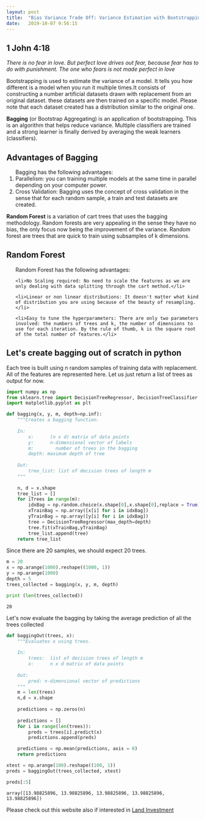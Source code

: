```yaml
---
layout: post
title:  "Bias Variance Trade Off: Variance Estimation with Bootstrapping!"
date:   2019-10-07 9:56:15 
---
```


<h2>1 John 4:18</h2>


<em>There is no fear in love. But perfect love drives out fear, because fear has to do with punishment. The one who fears is not made perfect in love </em>





Bootstrapping is used to estimate the variance of a model. It tells you how different is a model when you run it multiple times.It consists of constructing a number artificial datasets drawn with replacement from an original dataset. these datasets are then trained on a specific model. Please note that each dataset created has a distribution similar to the original one.

**Bagging** (or Bootstrap Aggregating) is an application of bootstrapping. This is an algorithm that helps reduce variance. Multiple classifiers are trained and a strong learner is finally derived by averaging the weak learners (classifiers).

<h2>Advantages of Bagging</h2>

<p>
<ol>Bagging has the following advantages:
    
<li>Parallelism: you can training multiple models at the same time in parallel depending on your computer power.</li>

<li>Cross Validation: Bagging uses the concept of cross validation in the sense that for each random sample, a train and test datasets are created.</li>

</ol>
</p>

**Random Forest** is a variation of cart trees that uses the bagging methodology. Random forests are very appealing in the sense they have no bias, the only focus now being the improvement of the variance. Random forest are trees that are quick to train using subsamples of k dimensions.

<h2>Random Forest</h2>

<p>
<ol>Random Forest has the following advantages:
    
    <li>No Scaling required: No need to scale the features as we are only dealing with data splitting through the cart method.</li>

    <li>Linear or non linear distributions: It doesn't matter what kind of distribution you are using because of the beauty of resampling.</li>

    <li>Easy to tune the hyperparameters: There are only two parameters involved: the numbers of trees and k, the number of dimensions to use for each iteration. By the rule of thumb, k is the square root of the total number of features.</li>
</ol>
</p>

<h2>Let's create bagging out of scratch in python</h2>

Each tree is built using n random samples of training data with replacement. All of the features are represented here. Let us just return a list of trees as output for now.


```python
import numpy as np
from sklearn.tree import DecisionTreeRegressor, DecisionTreeClassifier
import matplotlib.pyplot as plt
```


```python
def bagging(x, y, m, depth=np.inf):
    """Creates a bagging function.
    
    In:
        x:      (n x d) matrix of data points
        y:      n-dimensional vector of labels
        m:        number of trees in the bagging
        depth: maximum depth of tree
        
    Out:
        tree_list: list of decision trees of length m
    """
    
    n, d = x.shape
    tree_list = []
    for iTrees in range(m):
        idxBag = np.random.choice(x.shape[0],x.shape[0],replace = True)    
        xTrainBag = np.array([x[i] for i in idxBag])  
        yTrainBag = np.array([y[i] for i in idxBag])
        tree = DecisionTreeRegressor(max_depth=depth)
        tree.fit(xTrainBag,yTrainBag)
        tree_list.append(tree)
    return tree_list
```

Since there are 20 samples, we should expect 20 trees. 


```python
m = 20
x = np.arange(1000).reshape((1000, 1))
y = np.arange(1000)
depth = 5
trees_collected = bagging(x, y, m, depth)
```


```python
print (len(trees_collected))
```

    20
    

Let's now evaluate the bagging by taking the average prediction of all the trees collected


```python
def baggingOut(trees, x):
    """Evaluates x using trees.
    
    In:
        trees:  list of decision trees of length m
        x:      n x d matrix of data points
        
    Out:
        pred: n-dimensional vector of predictions
    """
    m = len(trees)
    n,d = x.shape
    
    predictions = np.zeros(n)
    
    predictions = []
    for i in range(len(trees)):
        preds = trees[i].predict(x)
        predictions.append(preds)

    predictions = np.mean(predictions, axis = 0)  
    return predictions
```


```python
xtest = np.arange(100).reshape((100, 1))
preds = baggingOut(trees_collected, xtest)
```


```python
preds[:5]
```




    array([13.98825896, 13.98825896, 13.98825896, 13.98825896, 13.98825896])



<p>
Please check out this website also if interested in <a href="https://www.realestatedipdive.com/locations/florida/" rel="nofollow">Land Investment</a>
</p>

```python

```
